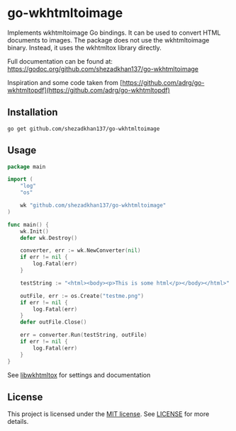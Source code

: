 # go-wkhtmltoimage

Implements wkhtmltoimage Go bindings. It can be used to convert HTML documents to images. The package does not use the wkhtmltoimage binary. Instead, it uses the wkhtmltox library directly.

Full documentation can be found at: https://godoc.org/github.com/shezadkhan137/go-wkhtmltoimage

Inspiration and some code taken from [https://github.com/adrg/go-wkhtmltopdf](https://github.com/adrg/go-wkhtmltopdf)


## Installation

```
go get github.com/shezadkhan137/go-wkhtmltoimage
```

## Usage

```go
package main

import (
	"log"
	"os"

	wk "github.com/shezadkhan137/go-wkhtmltoimage"
)

func main() {
	wk.Init()
	defer wk.Destroy()

	converter, err := wk.NewConverter(nil)
	if err != nil {
		log.Fatal(err)
	}

	testString := "<html><body><p>This is some html</p></body></html>"

	outFile, err := os.Create("testme.png")
	if err != nil {
		log.Fatal(err)
	}
	defer outFile.Close()

	err = converter.Run(testString, outFile)
	if err != nil {
		log.Fatal(err)
	}
}
```

See [libwkhtmltox](https://wkhtmltopdf.org/libwkhtmltox/) for settings and documentation

## License

This project is licensed under the [MIT license](https://opensource.org/licenses/MIT).
See [LICENSE](https://github.com/shezadkhan137/go-wkhtmltoimage/blob/master/LICENSE) for more details.
